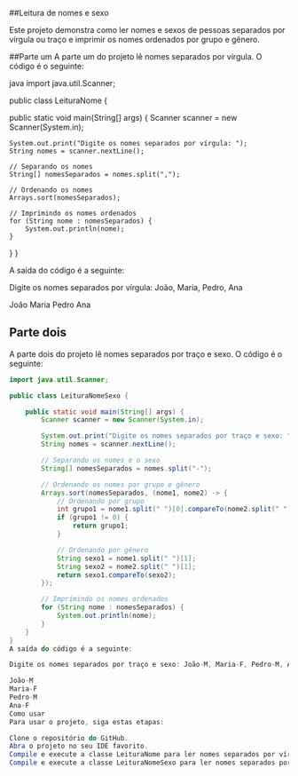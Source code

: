 ##Leitura de nomes e sexo

Este projeto demonstra como ler nomes e sexos de pessoas separados por vírgula ou traço e imprimir os nomes ordenados por grupo e gênero.

##Parte um
A parte um do projeto lê nomes separados por vírgula. O código é o seguinte:

java
import java.util.Scanner;

public class LeituraNome {

public static void main(String[] args) {
    Scanner scanner = new Scanner(System.in);

    System.out.print("Digite os nomes separados por vírgula: ");
    String nomes = scanner.nextLine();

    // Separando os nomes
    String[] nomesSeparados = nomes.split(",");

    // Ordenando os nomes
    Arrays.sort(nomesSeparados);

    // Imprimindo os nomes ordenados
    for (String nome : nomesSeparados) {
        System.out.println(nome);
    }
}
}


A saída do código é a seguinte:

Digite os nomes separados por vírgula: João, Maria, Pedro, Ana

João
Maria
Pedro
Ana


## Parte dois

A parte dois do projeto lê nomes separados por traço e sexo. O código é o seguinte:

```java
import java.util.Scanner;

public class LeituraNomeSexo {

    public static void main(String[] args) {
        Scanner scanner = new Scanner(System.in);

        System.out.print("Digite os nomes separados por traço e sexo: ");
        String nomes = scanner.nextLine();

        // Separando os nomes e o sexo
        String[] nomesSeparados = nomes.split("-");

        // Ordenando os nomes por grupo e gênero
        Arrays.sort(nomesSeparados, (nome1, nome2) -> {
            // Ordenando por grupo
            int grupo1 = nome1.split(" ")[0].compareTo(nome2.split(" ")[0]);
            if (grupo1 != 0) {
                return grupo1;
            }

            // Ordenando por gênero
            String sexo1 = nome1.split(" ")[1];
            String sexo2 = nome2.split(" ")[1];
            return sexo1.compareTo(sexo2);
        });

        // Imprimindo os nomes ordenados
        for (String nome : nomesSeparados) {
            System.out.println(nome);
        }
    }
}
A saída do código é a seguinte:

Digite os nomes separados por traço e sexo: João-M, Maria-F, Pedro-M, Ana-F

João-M
Maria-F
Pedro-M
Ana-F
Como usar
Para usar o projeto, siga estas etapas:

Clone o repositório do GitHub.
Abra o projeto no seu IDE favorito.
Compile e execute a classe LeituraNome para ler nomes separados por vírgula.
Compile e execute a classe LeituraNomeSexo para ler nomes separados por traço e sexo.
